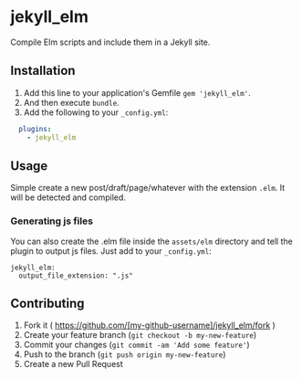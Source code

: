 # jekyll_elm

Compile Elm scripts and include them in a Jekyll site.

## Installation

1.  Add this line to your application's Gemfile `gem 'jekyll_elm'`.
2.  And then execute `bundle`.
3.  Add the following to your `_config.yml`:
```yml
  plugins:
    - jekyll_elm
```

## Usage

Simple create a new post/draft/page/whatever with the extension `.elm`. It will
be detected and compiled.


### Generating js files
You can also create the .elm file inside the `assets/elm` directory and tell the plugin to output js files.
Just add to your `_config.yml`:

```
jekyll_elm:
  output_file_extension: ".js"
```

## Contributing

1. Fork it ( https://github.com/[my-github-username]/jekyll_elm/fork )
2. Create your feature branch (`git checkout -b my-new-feature`)
3. Commit your changes (`git commit -am 'Add some feature'`)
4. Push to the branch (`git push origin my-new-feature`)
5. Create a new Pull Request
